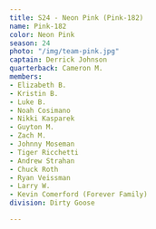 ```yaml
---
title: S24 - Neon Pink (Pink-182)
name: Pink-182
color: Neon Pink
season: 24
photo: "/img/team-pink.jpg"
captain: Derrick Johnson
quarterback: Cameron M.
members:
- Elizabeth B.
- Kristin B.
- Luke B.
- Noah Cosimano
- Nikki Kasparek
- Guyton M.
- Zach M.
- Johnny Moseman
- Tiger Ricchetti
- Andrew Strahan
- Chuck Roth
- Ryan Veissman
- Larry W.
- Kevin Comerford (Forever Family)
division: Dirty Goose

---
```

